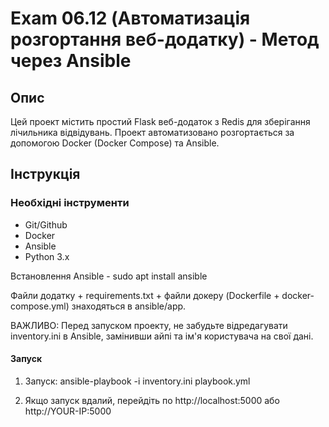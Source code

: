 # Exam 06.12 (Автоматизація розгортання веб-додатку) - Метод через Ansible

## Опис
Цей проект містить простий Flask веб-додаток з Redis для зберігання лічильника відвідувань. Проект автоматизовано розгортається за допомогою Docker (Docker Compose) та Ansible.

## Інструкція

### Необхідні інструменти
- Git/Github
- Docker
- Ansible
- Python 3.x

Встановлення Ansible - sudo apt install ansible

Файли додатку + requirements.txt + файли докеру (Dockerfile + docker-compose.yml) знаходяться в ansible/app.

ВАЖЛИВО: Перед запуском проекту, не забудьте відредагувати inventory.ini в Ansible, замінивши айпі та ім'я користувача на свої дані.

#### Запуск
1. Запуск: ansible-playbook -i inventory.ini playbook.yml

2. Якщо запуск вдалий, перейдіть по http://localhost:5000 або http://YOUR-IP:5000


